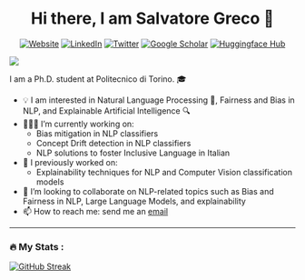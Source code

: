 <!--
### Hi there 👋
-->


<h1 align="center"> Hi there, I am Salvatore Greco 👋 </h1>




<p align="center">
  <a href="https://grecosalvatore.github.io/"><img alt="Website" title="Website" src=""></a>
  <a href="https://www.linkedin.com/in/salvatore-greco-8a27a5142/"><img alt="LinkedIn" title="LinkedIn"src="https://img.shields.io/badge/linkedin-%230077B5.svg?&style=for-the-badge&logo=linkedin&logoColor=white"></a>
  <a href="https://twitter.com/_salvatoregreco"><img alt="Twitter" title="Twitter" src="https://img.shields.io/badge/Twitter-1DA1F2?style=for-the-badge&logo=twitter&logoColor=white"/></a>
  <a href="https://scholar.google.com/citations?user=d8-6Up8AAAAJ&hl=en"><img alt="Google Scholar" title="Google Scholar" src="https://img.shields.io/badge/scholar-77a9fa.svg?&style=for-the-badge&logo=google-scholar&logoColor=white"></a>
  <a href="https://huggingface.co/grecosalvatore"><img alt="Huggingface Hub" title="Huggingface Hub" src="https://tinyurl.com/hf-shield"></a>
</p>


<a href="https://github.com/404"><img src="https://user-images.githubusercontent.com/73097560/115834477-dbab4500-a447-11eb-908a-139a6edaec5c.gif"></a>

I am a Ph.D. student at Politecnico di Torino. 🎓

- 💡 I am interested in Natural Language Processing 📝, Fairness and Bias in NLP, and Explainable Artificial Intelligence 🔍
- 🧑🏽‍💻 I’m currently working on:
  - Bias mitigation in NLP classifiers
  - Concept Drift detection in NLP classifiers
  - NLP solutions to foster Inclusive Language in Italian
- 🔭 I previously worked on:
  -  Explainability techniques for NLP and Computer Vision classification models  
- 👯 I’m looking to collaborate on NLP-related topics such as Bias and Fairness in NLP, Large Language Models, and explainability
- 📫 How to reach me: send me an [email](mailto:salvatore_greco@polito.it)


<!--
**grecosalvatore/grecosalvatore** is a ✨ _special_ ✨ repository because its `README.md` (this file) appears on your GitHub profile.

Here are some ideas to get you started:

- 🔭 I’m currently working on ...
- 🌱 I’m currently learning ...
- 👯 I’m looking to collaborate on ...
- 🤔 I’m looking for help with ...
- 💬 Ask me about ...

- 😄 Pronouns: ...
- ⚡ Fun fact: ...
-->

---

### :fire: My Stats :

[![GitHub Streak](http://github-readme-streak-stats.herokuapp.com?user=grecosalvatore&theme=dark&background=000000)](https://git.io/streak-stats)
<!--
[![Top Langs](https://github-readme-stats.vercel.app/api/top-langs/?username=grecosalvatore&layout=compact&theme=vision-friendly-dark)](https://github.com/anuraghazra/github-readme-stats)
-->

